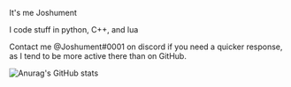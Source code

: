 It's me Joshument

I code stuff in python, C++, and lua

Contact me @Joshument#0001 on discord if you need a quicker response, as I tend to be more active there than on GitHub.

![Anurag's GitHub stats](https://github-readme-stats.vercel.app/api?username=anuraghazra&show_icons=true&theme=radical)
